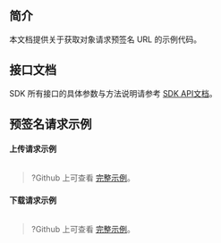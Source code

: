 ## 简介
本文档提供关于获取对象请求预签名 URL 的示例代码。

## 接口文档

SDK 所有接口的具体参数与方法说明请参考 [SDK API文档](cssg://api-doc)。

## 预签名请求示例

#### 上传请求示例

[//]: # (.cssg-snippet-get-presign-upload-url)
```
```

>?Github 上可查看 [完整示例](cssg://code-example/get-presign-upload-url)。

#### 下载请求示例

[//]: # (.cssg-snippet-get-presign-download-url)
```
```

>?Github 上可查看 [完整示例](cssg://code-example/get-presign-download-url)。
